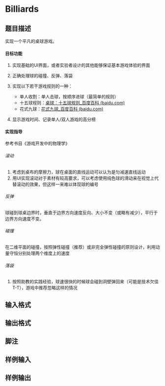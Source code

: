 # Billiards

## 题目描述

实现一个平凡的桌球游戏。

#### 目标功能

1. 实现基础的UI界面，或者实验者设计的其他能够保证基本游戏体验的界面
2. 正确处理球的碰撞、反弹、落袋
3. 实现以下若干游戏规则的一种：

   + 单人收割：单人击球，按顺序进球（最简单的规则）
   + 十五球规则：[桌球：十五球规则_百度百科 (baidu.com)](https://baike.baidu.com/item/桌球：十五球规则/15184525?fr=aladdin)
   + 花式九球：[花式九球_百度百科 (baidu.com)](https://baike.baidu.com/item/花式九球/1065108?fr=aladdin)
4. 显示游戏时间、记录单人/双人游戏的高分榜

#### 实现指导

参考书目《游戏开发中的物理学》

###### 滚动

1. 考虑到桌布的摩擦力，球在桌面的直线运动可以认为是匀减速直线运动
2. 用UI实现滚动对于素材有较高要求，可以考虑使用纯色球的滑动来在视觉上代替滚动的效果，但这样一来难以体现球的编号

###### 反弹

球碰到球桌边界时，垂直于边界方向速度反向、大小不变（或略有减少），平行于边界方向速度不变。

###### 碰撞

在二维平面的碰撞，按照弹性碰撞（推荐）或非完全弹性碰撞的原则设计，利用动量守恒分别处理两个维度上的速度

###### 落袋

1. 按照助教的实践经验，球速很快的时候球会碰到洞壁弹回来（可能是技术欠佳T-T），游戏中推荐忽略这样的情况

## 输入格式

## 输出格式

## 脚注

## 样例输入

## 样例输出

